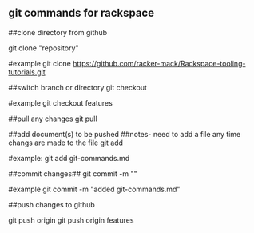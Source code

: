 ## git commands for rackspace ##

##clone directory from github

git clone "repository"

#example
git clone https://github.com/racker-mack/Rackspace-tooling-tutorials.git

##switch branch or directory
git checkout <branch name>

#example
git checkout features

##pull any changes
git pull

##add document(s) to be pushed
##notes- need to add a file any time changs are made to the file
git add <name-of-file>

#example:
git add git-commands.md

##commit changes##
git commit -m "<notes on commit>"

#example
git commit -m "added git-commands.md"

##push changes to github

git push origin <branch name>
git push origin features
